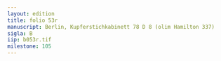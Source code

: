 ```yaml
---
layout: edition
title: folio 53r
manuscript: Berlin, Kupferstichkabinett 78 D 8 (olim Hamilton 337)
sigla: B
iip: b053r.tif
milestone: 105
---
```

